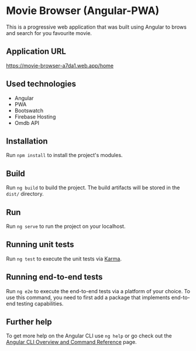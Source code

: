 # Movie Browser (Angular-PWA)

  This is a progressive web application that was built using Angular to brows and search for you favourite movie.

## Application URL
  https://movie-browser-a7da1.web.app/home


## Used technologies
  * Angular
  * PWA
  * Bootswatch
  * Firebase Hosting
  * Omdb API
 
## Installation
  Run `npm install` to install the project's modules.

## Build

  Run `ng build` to build the project. The build artifacts will be stored in the `dist/` directory.
  
## Run
  Run `ng serve` to run the project on your localhost.

## Running unit tests

  Run `ng test` to execute the unit tests via [Karma](https://karma-runner.github.io).

## Running end-to-end tests

Run `ng e2e` to execute the end-to-end tests via a platform of your choice. To use this command, you need to first add a package that implements end-to-end testing capabilities.

## Further help

To get more help on the Angular CLI use `ng help` or go check out the [Angular CLI Overview and Command Reference](https://angular.io/cli) page.
